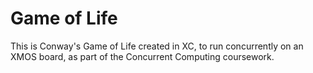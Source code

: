 # Game of Life
 
This is Conway's Game of Life created in XC, to run concurrently on an XMOS board, as part of the Concurrent Computing coursework.
